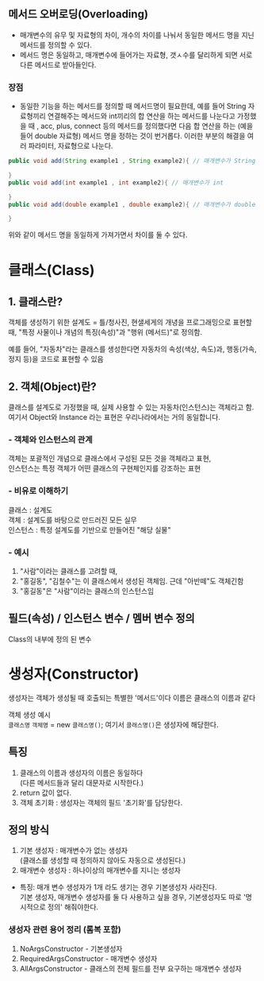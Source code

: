 ## 메서드 오버로딩(Overloading)
- 매개변수의 유무 및 자료형의 차이, 개수의 차이를 나눠서 동일한 메서드 명을 지닌 메서드를 정의할 수 있다.
- 메서드 명은 동일하고, 매개변수에 들어가는 자료형, 갯ㅅ수를 달리하게 되면 서로 다른 메서드로 받아들인다.

### 장점
- 동일한 기능을 하는 메서드를 정의할 때 메서드명이 필요한데, 예를 들어 String 자료형끼리 연결해주는 메서드와
int끼리의 합 연산을 하는 메서드를 나눈다고 가정했을 때 , acc, plus, connect 등의 메서드를 정의했다면
다음 합 연산을 하는 (예을 들어 double 자료형) 메서드 명을 정하는 것이 번거롭다.
이러한 부분의 해결을 여러 파라미터, 자료형으로 나눈다.
```java
public void add(String example1 , String example2){ // 매개변수가 String

}
public void add(int example1 , int example2){ // 매개변수가 int

}
public void add(double example1 , double example2){ // 매개변수가 double

}
```
위와 같이 메서드 명을 동일하게 가져가면서 차이를 둘 수 있다.


# 클래스(Class)
## 1. 클래스란?
객체를 생성하기 위한 설계도 = 틀/청사진, 현샐세게의 개녕을 프로그래밍으로 표현할 때, "특정 사물이나 개념의 특징(속성)"과 "행위 (메서드)"로 정의함.  

예를 들어, "자동차"라는 클래스를 생성한다면 자동차의 속성(색상, 속도)과, 행동(가속, 정지 등)을 코드로 표현할 수 있음

## 2. 객체(Object)란?
클래스를 설계도로 가정했을 때, 실제 사용할 수 있는 자동차(인스턴스)는 객체라고 함.  
여기서 Object와 Instance 라는 표현은 우리나라에서는 거의 동일합니다.  

### - 객체와 인스턴스의 관계
객체는 포괄적인 개념으로 클래스에서 구성된 모든 것을 객체라고 표현,  
인스턴스는 특정 객체가 어떤 클래스의 구현체인지를 강조하는 표현

### - 비유로 이해하기  
클래스 : 설계도   
객체 : 설계도를 바탕으로 만드러진 모든 실무  
인스턴스 : 특정 설계도를 기반으로 만들어진 "해당 실물"  

### - 예시
1. "사람"이라는 클래스를 고려할 때,
2. "홍길동", "김철수"는 이 클래스에서 생성된 객체임. 근데 "아반떼"도 객체긴함
3. "홍길동"은 "사람"이라는 클래스의 인스턴스임

## 필드(속성) / 인스턴스 변수 / 멤버 변수 정의
Class의 내부에 정의 된 변수

# 생성자(Constructor)
생성자는 객체가 생성될 때 호출되는 특별한 '메서드'이다 이름은 클래스의 이름과 같다
  
객체 생성 예시  
`클래스명` `객체명` = new `클래스명()`;
여기서 `클래스명()`은 생성자에 해당한다.

## 특징
1. 클래스의 이름과 생성자의 이름은 동일하다  
    (다른 메서드들과 달리 대문자로 시작한다.)
2. return 값이 없다.
3. 객체 초기화 : 생성자는 객체의 필드 '초기화'를 담당한다.

## 정의 방식
1. 기본 생성자 : 매개변수가 없는 생성자  
    (클래스를 생성할 때 정의하지 않아도 자동으로 생성된다.) 
2. 매개변수 생성자 : 하나이상의 매개변수를 지니는 생성자
- 특징: 매개 변수 생성자가 1개 라도 생기는 경우 기본생성자 사라진다.      
 기본 생성자, 매개변수 생성자를 둘 다 사용하고 싶을 경우,
 기본생성자도 따로 '명시적으로 정의' 해줘야한다.

### 생성자 관련 용어 정리 (롬복 포함)
1. NoArgsConstructor - 기본생성자
2. RequiredArgsConstructor - 매개변수 생성자
3. AllArgsConstructor - 클래스의 전체 필드를 전부 요구하는 매개변수 생성자